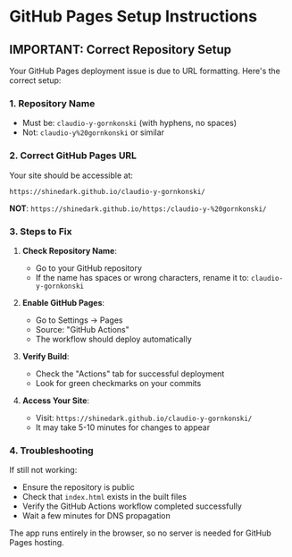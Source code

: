 # GitHub Pages Setup Instructions

## IMPORTANT: Correct Repository Setup

Your GitHub Pages deployment issue is due to URL formatting. Here's the correct setup:

### 1. Repository Name
- Must be: `claudio-y-gornkonski` (with hyphens, no spaces)
- Not: `claudio-y%20gornkonski` or similar

### 2. Correct GitHub Pages URL
Your site should be accessible at:
```
https://shinedark.github.io/claudio-y-gornkonski/
```

**NOT**: `https://shinedark.github.io/https:/claudio-y-%20gornkonski/`

### 3. Steps to Fix

1. **Check Repository Name**:
   - Go to your GitHub repository
   - If the name has spaces or wrong characters, rename it to: `claudio-y-gornkonski`

2. **Enable GitHub Pages**:
   - Go to Settings → Pages
   - Source: "GitHub Actions" 
   - The workflow should deploy automatically

3. **Verify Build**:
   - Check the "Actions" tab for successful deployment
   - Look for green checkmarks on your commits

4. **Access Your Site**:
   - Visit: `https://shinedark.github.io/claudio-y-gornkonski/`
   - It may take 5-10 minutes for changes to appear

### 4. Troubleshooting

If still not working:
- Ensure the repository is public
- Check that `index.html` exists in the built files
- Verify the GitHub Actions workflow completed successfully
- Wait a few minutes for DNS propagation

The app runs entirely in the browser, so no server is needed for GitHub Pages hosting.